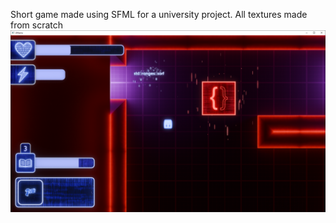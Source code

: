Short game made using SFML for a university project. All textures made from scratch
![image_alt](https://github.com/Kuba-Walczak/SFML-Game/blob/9e3000488e7d707fadbd342874ee2c59652b0696/Snapshot.PNG)
